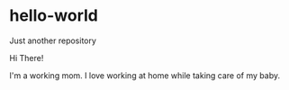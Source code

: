 # hello-world
Just another repository

Hi There!

I'm a working mom. I love working at home while taking care of my baby.
